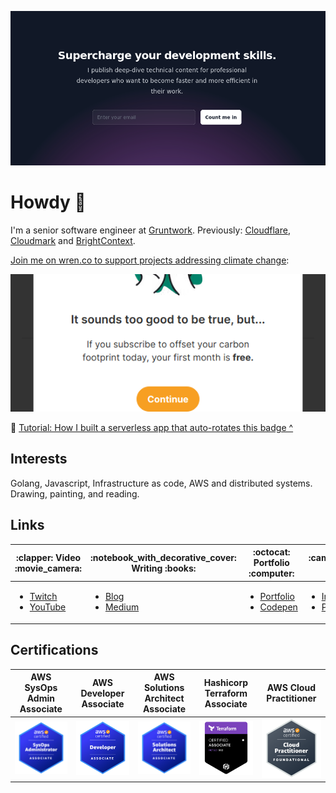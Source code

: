 [![Subscribe to my newsletter](./img/newsletter-subscribe.png)](https://zackproser.com/subscribe)

# Howdy :wave:

I'm a senior software engineer at [Gruntwork](https://github.com/gruntwork-io). Previously: [Cloudflare](https://cloudflare.com), [Cloudmark](https://cloudmark.com) and [BrightContext](https://www.crunchbase.com/organization/brightcontext).

[Join me on wren.co to support projects addressing climate change](https://www.wren.co/join/ZackProser?utm_campaign=share&utm_medium=profile_referral_link):

[![Carbon Neutral Human](./img/carbon-wren.png)](https://www.wren.co/join/ZackProser?utm_campaign=share&utm_medium=profile_referral_link)

:book: [Tutorial: How I built a serverless app that auto-rotates this badge ^](https://link.medium.com/M1dB6y4Nzeb)

## Interests

Golang, Javascript, Infrastructure as code, AWS and distributed systems. Drawing, painting, and reading.

## Links

<table>
<thead>
  <tr>
    <th>:clapper: Video :movie_camera:</th>
    <th>:notebook_with_decorative_cover: Writing :books:</th>
    <th>:octocat: Portfolio :computer:</th>
    <th>:camera: Art :art:</th>
    <th>:lock: Contact :link:</th>
  </tr>
</thead>
<tbody>
  <tr>
<td>
   <ul>
        <li><a href="https://twitch.tv/zackproser">Twitch</a></li>
        <li><a href="https://youtube.com/@zackproser">YouTube</a></li>
      </ul>
    </td>
    <td>
      <ul>
        <li><a href="https://zackproser.com/blog">Blog</a></li>
        <li><a href="https://medium.com/@zackproser">Medium</a></li>
      </ul>
    </td>
    <td>
      <ul>
        <li><a href="https://zackproser.com">Portfolio</a></li>
        <li><a href="https://codepen.io/zackproser/pen/MVvRgW">Codepen</a></li>
      </ul>    
    </td>
    <td> 
      <ul>
        <li><a href="https://instagram.com/zackproser">Instagram</a></li>
        <li><a href="https://art.zackproser.com">Prints</li>
      </ul>
   </td>
    <td>
     <ul> 
       <li><a href="https://keybase.io/zackproser">Keybase</a></li>
       <li><a href="https://linkedin.com/in/zackproser/">LinkedIn</a></li>
      </ul>
    </td>
  </tr>
</tbody>
</table>

## Certifications

<table>
<thead>
  <tr>
    <th> AWS SysOps Admin Associate </th>
    <th> AWS Developer Associate </th>
    <th> AWS Solutions Architect Associate </th>
    <th> Hashicorp Terraform Associate </th>
    <th> AWS Cloud Practitioner </th>
  </tr>
</thead>
<tbody>
  <tr>
    <td>
        <a href="https://www.credly.com/badges/a8867c79-5eef-4231-a939-6e4e2993ca4b/public_url"><img src="./img/aws-sysops-assoc.png"></a>
    </td>
    <td>
        <a href="https://www.credly.com/badges/6b6bcd25-c114-40ec-988c-d85118a62413/public_url"><img src="./img/aws-developer-assoc.png"></a> 
    </td>
    <td>
        <a href="https://www.credly.com/badges/baf2a178-fbb6-4e3b-bee3-a4e51bf1ecb4/public_url"><img src="./img/aws-solutions-architect-assoc.png"></a>
    </td>
    <td>
        <a href="https://www.credly.com/badges/540ddf32-8399-4db1-88d6-f2f010b6a7ad/public_url"><img src="./img/terraform-associate.png"></a>
    </td>
    <td> 
        <a href="https://www.credly.com/badges/df691558-e926-4d11-93ca-c15e1707c954/public_url"><img src="./img/aws-cloud-practitioner.png"></a>
   </td>
  </tr>
</tbody>
</table>
